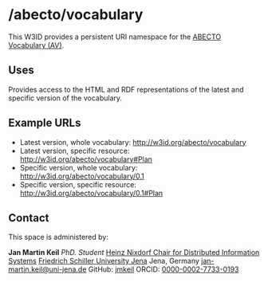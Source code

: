 # /abecto/vocabulary

This W3ID provides a persistent URI namespace for the [ABECTO Vocabulary (AV)](https://github.com/fusion-jena/abecto-vocabulary).

## Uses

Provides access to the HTML and RDF representations of the latest and specific version of the vocabulary.

## Example URLs

* Latest version, whole vocabulary: <http://w3id.org/abecto/vocabulary>
* Latest version, specific resource: <http://w3id.org/abecto/vocabulary#Plan>
* Specific version, whole vocabulary: <http://w3id.org/abecto/vocabulary/0.1>
* Specific version, specific resource: <http://w3id.org/abecto/vocabulary/0.1#Plan>

## Contact
This space is administered by:

**Jan Martin Keil**
*PhD. Student*
[Heinz Nixdorf Chair for Distributed Information Systems](https://fusion.cs.uni-jena.de/fusion/)
[Friedrich Schiller University Jena](https://www.uni-jena.de/en/)
Jena, Germany
<jan-martin.keil@uni-jena.de>
GitHub: [jmkeil](https://github.com/jmkeil)
ORCID: [0000-0002-7733-0193](https://orcid.org/0000-0002-7733-0193)


